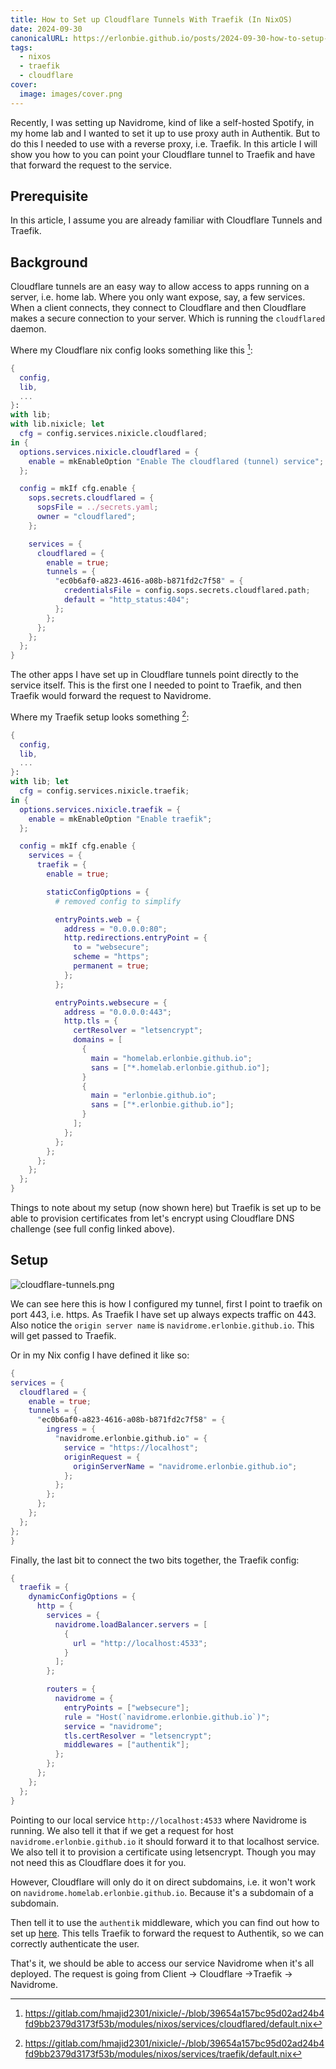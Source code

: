 ```yaml
---
title: How to Set up Cloudflare Tunnels With Traefik (In NixOS)
date: 2024-09-30
canonicalURL: https://erlonbie.github.io/posts/2024-09-30-how-to-setup-cloudflare-tunnels-to-point-to-service-behind-traefik
tags:
  - nixos
  - traefik
  - cloudflare
cover:
  image: images/cover.png
---
```


Recently, I was setting up Navidrome, kind of like a self-hosted Spotify, in my home lab and I wanted to set it up to use
proxy auth in Authentik. But to do this I needed to use with a reverse proxy, i.e. Traefik. In this article
I will show you how to you can point your Cloudflare tunnel to Traefik and have that forward the request to the service.


## Prerequisite

In this article, I assume you are already familiar with Cloudflare Tunnels and Traefik.

## Background

Cloudflare tunnels are an easy way to allow access to apps running on a server, i.e. home lab. Where you only want
expose, say, a few services. When a client connects, they connect to Cloudflare and then Cloudflare makes a secure
connection to your server. Which is running the `cloudflared` daemon.

Where my Cloudflare nix config looks something like this [^1]:

```nix
{
  config,
  lib,
  ...
}:
with lib;
with lib.nixicle; let
  cfg = config.services.nixicle.cloudflared;
in {
  options.services.nixicle.cloudflared = {
    enable = mkEnableOption "Enable The cloudflared (tunnel) service";
  };

  config = mkIf cfg.enable {
    sops.secrets.cloudflared = {
      sopsFile = ../secrets.yaml;
      owner = "cloudflared";
    };

    services = {
      cloudflared = {
        enable = true;
        tunnels = {
          "ec0b6af0-a823-4616-a08b-b871fd2c7f58" = {
            credentialsFile = config.sops.secrets.cloudflared.path;
            default = "http_status:404";
          };
        };
      };
    };
  };
}
```

The other apps I have set up in Cloudflare tunnels point directly to the service itself. This is the first one
I needed to point to Traefik, and then Traefik would forward the request to Navidrome.

Where my Traefik setup looks something [^2]:

```nix
{
  config,
  lib,
  ...
}:
with lib; let
  cfg = config.services.nixicle.traefik;
in {
  options.services.nixicle.traefik = {
    enable = mkEnableOption "Enable traefik";
  };

  config = mkIf cfg.enable {
    services = {
      traefik = {
        enable = true;

        staticConfigOptions = {
          # removed config to simplify

          entryPoints.web = {
            address = "0.0.0.0:80";
            http.redirections.entryPoint = {
              to = "websecure";
              scheme = "https";
              permanent = true;
            };
          };

          entryPoints.websecure = {
            address = "0.0.0.0:443";
            http.tls = {
              certResolver = "letsencrypt";
              domains = [
                {
                  main = "homelab.erlonbie.github.io";
                  sans = ["*.homelab.erlonbie.github.io"];
                }
                {
                  main = "erlonbie.github.io";
                  sans = ["*.erlonbie.github.io"];
                }
              ];
            };
          };
        };
      };
    };
  };
}
```

Things to note about my setup (now shown here) but Traefik is set up to be able to provision certificates from let's encrypt
using Cloudflare DNS challenge (see full config linked above).


## Setup

![cloudflare-tunnels.png](./images/cloudflare-tunnels.png)

We can see here this is how I configured my tunnel, first I point to traefik on port 443, i.e. https. As Traefik
I have set up always expects traffic on 443. Also notice the `origin server name` is `navidrome.erlonbie.github.io`.
This will get passed to Traefik.

Or in my Nix config I have defined it like so:

```nix
{
services = {
  cloudflared = {
    enable = true;
    tunnels = {
      "ec0b6af0-a823-4616-a08b-b871fd2c7f58" = {
        ingress = {
          "navidrome.erlonbie.github.io" = {
            service = "https://localhost";
            originRequest = {
              originServerName = "navidrome.erlonbie.github.io";
            };
          };
        };
      };
    };
  };
};
}
```

Finally, the last bit to connect the two bits together, the Traefik config:

```nix
{
  traefik = {
    dynamicConfigOptions = {
      http = {
        services = {
          navidrome.loadBalancer.servers = [
            {
              url = "http://localhost:4533";
            }
          ];
        };

        routers = {
          navidrome = {
            entryPoints = ["websecure"];
            rule = "Host(`navidrome.erlonbie.github.io`)";
            service = "navidrome";
            tls.certResolver = "letsencrypt";
            middlewares = ["authentik"];
          };
        };
      };
    };
  };
}
```

Pointing to our local service `http://localhost:4533` where Navidrome is running.
We also tell it that if we get a request for host `navidrome.erlonbie.github.io` it should forward it to that
localhost service. We also tell it to provision a certificate using letsencrypt. Though you may not need this
as Cloudflare does it for you.

However, Cloudflare will only do it on direct subdomains, i.e. it won't work on `navidrome.homelab.erlonbie.github.io`.
Because it's a subdomain of a subdomain.

Then tell it to use the `authentik` middleware, which you can find out how to set up
[here](/posts/2024-09-06-how-to-setup-authentik-forward-auth-with-traefik-on-nixos/). This tells Traefik to forward
the request to Authentik, so we can correctly authenticate the user.

That's it, we should be able to access our service Navidrome when it's all deployed. The request is going from
Client → Cloudflare →Traefik → Navidrome.


[^1]: https://gitlab.com/hmajid2301/nixicle/-/blob/39654a157bc95d02ad24b4fd9bb2379d3173f53b/modules/nixos/services/cloudflared/default.nix
[^2]: https://gitlab.com/hmajid2301/nixicle/-/blob/39654a157bc95d02ad24b4fd9bb2379d3173f53b/modules/nixos/services/traefik/default.nix

